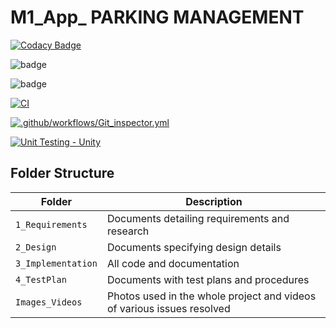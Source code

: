 # M1_App_ PARKING MANAGEMENT
[![Codacy Badge](https://app.codacy.com/project/badge/Grade/beda0906861f45c0be08f236a4ae8ef5)](https://www.codacy.com/gh/SRVN6/M1_App_Parkingmanagement/dashboard?utm_source=github.com&amp;utm_medium=referral&amp;utm_content=SRVN6/M1_App_Parkingmanagement&amp;utm_campaign=Badge_Grade)


![badge](https://api.codiga.io/project/29945/score/svg)

![badge](https://api.codiga.io/project/29945/status/svg)


[![CI](https://github.com/SRVN6/M1_App_Parkingmanagement/actions/workflows/main.yml/badge.svg)](https://github.com/SRVN6/M1_App_Parkingmanagement/actions/workflows/main.yml)

[![.github/workflows/Git_inspector.yml](https://github.com/SRVN6/M1_App_Parkingmanagement/actions/workflows/Git_inspector.yml/badge.svg)](https://github.com/SRVN6/M1_App_Parkingmanagement/actions/workflows/Git_inspector.yml)

[![Unit Testing - Unity](https://github.com/SRVN6/M1_App_Parkingmanagement/actions/workflows/unity.yml/badge.svg)](https://github.com/SRVN6/M1_App_Parkingmanagement/actions/workflows/unity.yml)




## Folder Structure
Folder             | Description
-------------------| -----------------------------------------
`1_Requirements`   | Documents detailing requirements and research
`2_Design`         | Documents specifying design details
`3_Implementation` | All code and documentation
`4_TestPlan`      | Documents with test plans and procedures
`Images_Videos` | Photos used in the whole project and videos of various issues resolved

